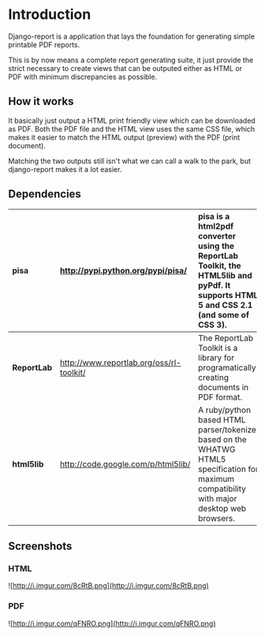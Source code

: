 # Introduction #

Django-report is a application that lays the foundation for generating simple printable PDF reports.

This is by now means a complete report generating suite, it just provide the strict necessary to create views that can be outputed either as HTML or PDF with minimum discrepancies as possible.

## How it works ##

It basically just output a HTML print friendly view which can be downloaded as PDF. Both the PDF file and the HTML view uses the same CSS file, which makes it easier to match the HTML output (preview) with the PDF (print document).

Matching the two outputs still isn't what we can call a walk to the park, but django-report makes it a lot easier.

## Dependencies ##

| **pisa** | http://pypi.python.org/pypi/pisa/ | pisa is a html2pdf converter using the ReportLab Toolkit, the HTML5lib and pyPdf. It supports HTML 5 and CSS 2.1 (and some of CSS 3). |
|:---------|:----------------------------------|:--------------------------------------------------------------------------------------------------------------------------------------|
| **ReportLab** | http://www.reportlab.org/oss/rl-toolkit/ | The ReportLab Toolkit is a library for programatically creating documents in PDF format. |
| **html5lib** | http://code.google.com/p/html5lib/ | A ruby/python based HTML parser/tokenizer based on the WHATWG HTML5 specification for maximum compatibility with major desktop web browsers. |

## Screenshots ##

### HTML ###

![http://i.imgur.com/8cRtB.png](http://i.imgur.com/8cRtB.png)

### PDF ###

![http://i.imgur.com/qFNRO.png](http://i.imgur.com/qFNRO.png)